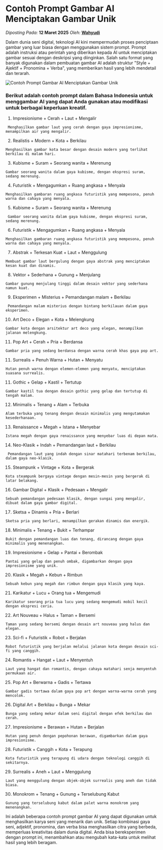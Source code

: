 # Contoh Prompt Gambar AI Menciptakan Gambar Unik

_Diposting Pada:_ **12 Maret 2025**
_Oleh:_  [**Wahyudi**](../author/wahyudi.html)

Dalam dunia seni digital, teknologi AI kini mempermudah proses penciptaan gambar yang luar biasa dengan menggunakan sistem prompt. Prompt adalah instruksi atau perintah yang diberikan kepada AI untuk menciptakan gambar sesuai dengan deskripsi yang diinginkan. Salah satu format yang banyak digunakan dalam pembuatan gambar AI adalah struktur "Style + Ajektif + Pronomina + Verba", yang memberikan hasil yang lebih mendetail dan terarah. 

![Contoh Prompt Gambar AI Menciptakan Gambar Unik](https://qph.cf2.quoracdn.net/main-qimg-3ae09d4bda91229185333d979cde0f5f)


### Berikut adalah contoh prompt dalam Bahasa Indonesia untuk menggambar AI yang dapat Anda gunakan atau modifikasi untuk berbagai keperluan kreatif.

1. Impresionisme + Cerah + Laut + Mengalir

``` Menghasilkan gambar laut yang cerah dengan gaya impresionisme, menampilkan air yang mengalir.```

2. Realistis + Modern + Kota + Berkilau

``` Menghasilkan gambar kota besar dengan desain modern yang terlihat berkilau di malam hari. ```

3. Kubisme + Suram + Seorang wanita + Merenung

``` Gambar seorang wanita dalam gaya kubisme, dengan ekspresi suram, sedang merenung. ```

4. Futuristik + Mengagumkan + Ruang angkasa + Menyala

``` Menghasilkan gambaran ruang angkasa futuristik yang mempesona, penuh warna dan cahaya yang menyala. ```

5. Kubisme + Suram + Seorang wanita + Merenung

``` Gambar seorang wanita dalam gaya kubisme, dengan ekspresi suram, sedang merenung.```

6. Futuristik + Mengagumkan + Ruang angkasa + Menyala

``` Menghasilkan gambaran ruang angkasa futuristik yang mempesona, penuh warna dan cahaya yang menyala. ```

7. Abstrak + Terkesan Kuat + Laut + Menggulung

``` Membuat gambar laut bergulung dengan gaya abstrak yang menciptakan kesan kuat dan dinamis. ```

8. Vektor + Sederhana + Gunung + Menjulang

``` Gambar gunung menjulang tinggi dalam desain vektor yang sederhana namun kuat. ```

9. Eksperimen + Misterius + Pemandangan malam + Berkilau

``` Pemandangan malam misterius dengan bintang berkilauan dalam gaya eksperimen.```

10. Art Deco + Elegan + Kota + Melengkung

``` Gambar kota dengan arsitektur art deco yang elegan, menampilkan jalanan melengkung. ```

11. Pop Art + Cerah + Pria + Berdansa

``` Gambar pria yang sedang berdansa dengan warna cerah khas gaya pop art. ```

11. Surrealis + Penuh Warna + Hutan + Menyatu

``` Hutan penuh warna dengan elemen-elemen yang menyatu, menciptakan suasana surrealis. ```

11. Gothic + Gelap + Kastil + Tertutup

``` Gambar kastil tua dengan desain gothic yang gelap dan tertutup di tengah malam. ```

12. Minimalis + Tenang + Alam + Terbuka

``` Alam terbuka yang tenang dengan desain minimalis yang mengutamakan kesederhanaan. ```

13. Renaissance + Megah + Istana + Menyebar

``` Istana megah dengan gaya renaissance yang menyebar luas di depan mata. ```

14. Neo-Klasik + Indah + Pemandangan laut + Berkilau

``` Pemandangan laut yang indah dengan sinar matahari terbenam berkilau, dalam gaya neo-klasik.```

15. Steampunk + Vintage + Kota + Bergerak

``` Kota steampunk bergaya vintage dengan mesin-mesin yang bergerak di latar belakang. ```

16. Gambar Digital + Klasik + Pedesaan + Mengalir

``` Sebuah pemandangan pedesaan klasik, dengan sungai yang mengalir, dibuat dalam gaya gambar digital. ```

17. Sketsa + Dinamis + Pria + Berlari

``` Sketsa pria yang berlari, menampilkan gerakan dinamis dan energik. ```

18. Minimalis + Tenang + Bukit + Terhampar

``` Bukit dengan pemandangan luas dan tenang, dirancang dengan gaya minimalis yang menenangkan. ```

19. Impresionisme + Gelap + Pantai + Berombak

``` Pantai yang gelap dan penuh ombak, digambarkan dengan gaya impresionisme yang unik. ```

20. Klasik + Megah + Kebun + Rimbun

``` Sebuah kebun yang megah dan rimbun dengan gaya klasik yang kaya. ```

21. Karikatur + Lucu + Orang tua + Mengemudi

``` Karikatur seorang pria tua lucu yang sedang mengemudi mobil kecil dengan ekspresi ceria. ```

22. Art Nouveau + Halus + Taman + Bersemi

``` Taman yang sedang bersemi dengan desain art nouveau yang halus dan elegan. ```

23. Sci-fi + Futuristik + Robot + Berjalan

``` Robot futuristik yang berjalan melalui jalanan kota dengan desain sci-fi yang canggih. ```

24. Romantis + Hangat + Laut + Menyentuh

``` Laut yang hangat dan romantis, dengan cahaya matahari senja menyentuh permukaan air. ```

25. Pop Art + Berwarna + Gadis + Tertawa

``` Gambar gadis tertawa dalam gaya pop art dengan warna-warna cerah yang mencolok. ```

26. Digital Art + Berkilau + Bunga + Mekar

``` Bunga yang sedang mekar dalam seni digital dengan efek berkilau dan cerah. ```

27. Impresionisme + Berawan + Hutan + Berjalan

``` Hutan yang penuh dengan pepohonan berawan, digambarkan dalam gaya impresionisme. ```

28. Futuristik + Canggih + Kota + Terapung

``` Kota futuristik yang terapung di udara dengan teknologi canggih di sekitarnya. ```

29. Surrealis + Aneh + Laut + Menggulung

``` Laut yang menggulung dengan objek-objek surrealis yang aneh dan tidak biasa. ```

30. Monokrom + Tenang + Gunung + Terselubung Kabut

``` Gunung yang terselubung kabut dalam palet warna monokrom yang menenangkan. ```

Ini adalah beberapa contoh prompt gambar AI yang dapat digunakan untuk menghasilkan karya seni yang menarik dan unik. Setiap kombinasi gaya seni, adjektif, pronomina, dan verba bisa menghasilkan citra yang berbeda, memperluas kreativitas dalam dunia digital. Anda bisa bereksperimen dengan prompt ini, menambahkan atau mengubah kata-kata untuk melihat hasil yang lebih beragam.
